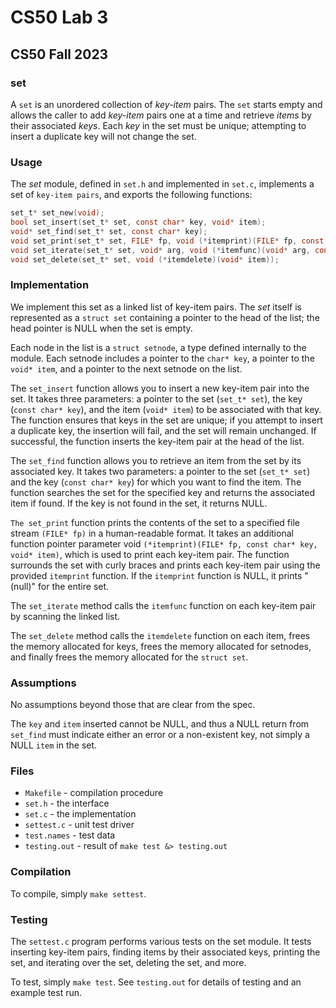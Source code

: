 # CS50 Lab 3
## CS50 Fall 2023

### set

A `set` is an unordered collection of _key-item_ pairs.
The `set` starts empty and allows the caller to add _key-item_ pairs one at a time and retrieve _items_ by their associated _keys_.
Each _key_ in the set must be unique; attempting to insert a duplicate key will not change the set.

### Usage

The *set* module, defined in `set.h` and implemented in `set.c`, implements a set of `key-item pairs`, and exports the following functions:

```c
set_t* set_new(void);
bool set_insert(set_t* set, const char* key, void* item);
void* set_find(set_t* set, const char* key);
void set_print(set_t* set, FILE* fp, void (*itemprint)(FILE* fp, const char* key, void* item));
void set_iterate(set_t* set, void* arg, void (*itemfunc)(void* arg, const char* key, void* item));
void set_delete(set_t* set, void (*itemdelete)(void* item));
```

### Implementation

We implement this set as a linked list of key-item pairs.
The *set* itself is represented as a `struct set` containing a pointer to the head of the list; the head pointer is NULL when the set is empty.

Each node in the list is a `struct setnode`, a type defined internally to the module.
Each setnode includes a pointer to the `char* key`, a pointer to the `void* item`, and a pointer to the next setnode on the list.

The `set_insert` function allows you to insert a new key-item pair into the set. It takes three parameters: a pointer to the set (`set_t* set`), the key (`const char* key`), and the item (`void* item`) to be associated with that key. The function ensures that keys in the set are unique; if you attempt to insert a duplicate key, the insertion will fail, and the set will remain unchanged. If successful, the function inserts the key-item pair at the head of the list.

The `set_find` function allows you to retrieve an item from the set by its associated key. It takes two parameters: a pointer to the set (`set_t* set`) and the key (`const char* key`) for which you want to find the item. The function searches the set for the specified key and returns the associated item if found. If the key is not found in the set, it returns NULL.

`The set_print` function prints the contents of the set to a specified file stream `(FILE* fp)` in a human-readable format. It takes an additional function pointer parameter void `(*itemprint)(FILE* fp, const char* key, void* item)`, which is used to print each key-item pair. The function surrounds the set with curly braces and prints each key-item pair using the provided `itemprint` function. If the `itemprint` function is NULL, it prints "(null)" for the entire set.

The `set_iterate` method calls the `itemfunc` function on each key-item pair by scanning the linked list.

The `set_delete` method calls the `itemdelete` function on each item, frees the memory allocated for keys, frees the memory allocated for setnodes, and finally frees the memory allocated for the `struct set`.

### Assumptions

No assumptions beyond those that are clear from the spec.

The `key` and `item` inserted cannot be NULL, and thus a NULL return from `set_find` must indicate either an error or a non-existent key, not simply a NULL `item` in the set.

### Files

* `Makefile` - compilation procedure
* `set.h` - the interface
* `set.c` - the implementation
* `settest.c` - unit test driver
* `test.names` - test data
* `testing.out` - result of `make test &> testing.out`

### Compilation

To compile, simply `make settest`.

### Testing

The `settest.c` program performs various tests on the set module. 
It tests inserting key-item pairs, finding items by their associated keys, printing the set, and iterating over the set, deleting the set, and more.

To test, simply `make test`.
See `testing.out` for details of testing and an example test run.